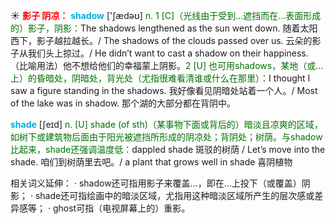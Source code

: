 ☀ <font color="red">**影子 阴凉：**</font>
<font color="sky blue">**shadow**</font> ['ʃædəʊ] 
<font color="rgb(227, 108, 9)">n. 1 [C]（光线由于受到…遮挡而在…表面形成的）影子，阴影：</font>The shadows lengthened as the sun went down. 随着太阳西下，影子越拉越长。/ The shadows of the clouds passed over us. 云朵的影子从我们头上掠过。/ He didn’t want to cast a shadow on their happiness.（比喻用法）他不想给他们的幸福蒙上阴影。<font color="rgb(227, 108, 9)">2 [U] 也可用shadows，某地（或…上）的昏暗处，阴暗处，背光处（尤指很难看清谁或什么在那里）：</font>I thought I saw a figure standing in the shadows. 我好像看见阴暗处站着一个人。/ Most of the lake was in shadow. 那个湖的大部分都在背阴中。

<font color="sky blue">**shade**</font> [ʃeɪd] 
<font color="rgb(227, 108, 9)">n. [U] shade (of sth)（某事物下面或背后的）暗淡且凉爽的区域，如树下或建筑物后面由于阳光被遮挡所形成的阴凉处；背阴处；树荫。与shadow比起来，shade还强调温度低：</font>dappled shade 斑驳的树荫 / Let’s move into the shade. 咱们到树荫里去吧。/ a plant that grows well in shade 喜阴植物 

相关词义延伸：
· shadow还可指用影子来覆盖…，即在…上投下（或覆盖）阴影；
· shade还可指绘画中的暗淡区域，尤指用这种暗淡区域所产生的层次感或差异感等；
· ghost可指（电视屏幕上的）重影。